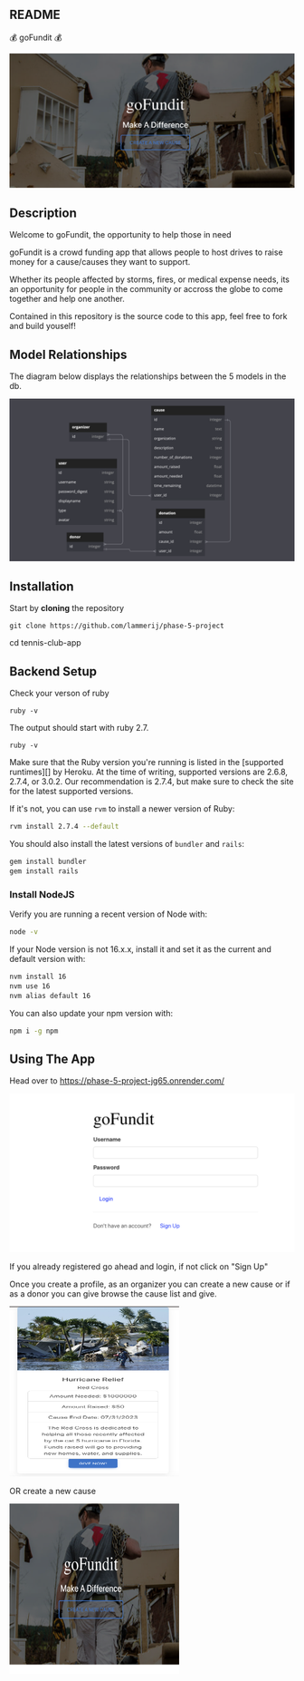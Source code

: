 ## README

💰 goFundit 💰

<img src="/client/public/pic.png" alt="Alt text" title="goFundit">

## Description

Welcome to goFundit, the opportunity to help those in need

goFundit is a crowd funding app that allows people to host drives to raise money for a cause/causes they want to support.

Whether its people affected by storms, fires, or medical expense needs, its an opportunity for people in the community or accross the globe to come together and help one another.

Contained in this repository is the source code to this app, feel free to fork and build youself!

## Model Relationships

The diagram below displays the relationships between the 5 models in the db.

<img src="/client/public/dbDiagram.png" alt="Alt text" title="dB Diagram">

## Installation

Start by **cloning** the repository

```
git clone https://github.com/lammerij/phase-5-project
```

cd tennis-club-app

## Backend Setup

Check your verson of ruby

```
ruby -v
```

The output should start with ruby 2.7.

```
ruby -v
```

Make sure that the Ruby version you're running is listed in the [supported
runtimes][] by Heroku. At the time of writing, supported versions are 2.6.8,
2.7.4, or 3.0.2. Our recommendation is 2.7.4, but make sure to check the site
for the latest supported versions.

If it's not, you can use `rvm` to install a newer version of Ruby:

```sh
rvm install 2.7.4 --default
```

You should also install the latest versions of `bundler` and `rails`:

```sh
gem install bundler
gem install rails
```

### Install NodeJS

Verify you are running a recent version of Node with:

```sh
node -v
```

If your Node version is not 16.x.x, install it and set it as the current and
default version with:

```sh
nvm install 16
nvm use 16
nvm alias default 16
```

You can also update your npm version with:

```sh
npm i -g npm
```

## Using The App

Head over to https://phase-5-project-jg65.onrender.com/

<img src="/client/public/Login.png" alt="Alt text" title="Login">


If you already registered go ahead and login, if not click on "Sign Up"

Once you create a profile, as an organizer you can create a new cause or if as a donor you can give browse the cause list and give.

<img src="/client/public/give.png" alt="Alt text" title="Give" width='300' height='300'>

OR create a new cause

<img src="/client/public/new cause.png" alt="Alt text" title="New Cause" width='300' height='300'> 